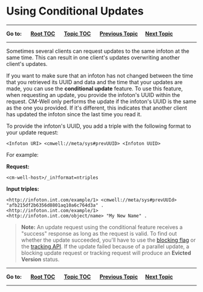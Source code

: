 # Using Conditional Updates #

----

**Go to:** &nbsp;&nbsp;&nbsp;&nbsp; [**Root TOC**](CM-Well.RootTOC.md) &nbsp;&nbsp;&nbsp;&nbsp; [**Topic TOC**](API.TOC.md) &nbsp;&nbsp;&nbsp;&nbsp; [**Previous Topic**](API.UsingTheBlockingFlag.md)&nbsp;&nbsp;&nbsp;&nbsp; [**Next Topic**](API.Traversal.TOC.md)  

----

Sometimes several clients can request updates to the same infoton at the same time. This can result in one client's updates overwriting another client's updates.

If you want to make sure that an infoton has not changed between the time that you retrieved its UUID and data and the time that your updates are made, you can use the **conditional update** feature. To use this feature, when requesting an update, you provide the infoton's UUID within the request. CM-Well only performs the update if the infoton's UUID is the same as the one you provided. If it's different, this indicates that another client has updated the infoton since the last time you read it.

To provide the infoton's UUID, you add a triple with the following format to your update request:

    <Infoton URI> <cmwell://meta/sys#prevUUID> <Infoton UUID>

For example:

**Request:**

    <cm-well-host>/_in?format=ntriples

**Input triples:**

    <http://infoton.int.com/example/1> <cmwell://meta/sys#prevUUId> "afb215df2b6356d8801aq10a6c764d3a" .
    <http://infoton.int.com/example/1> <http://infoton.int.com/object/name> "My New Name" .


>**Note:** An update request using the conditional feature receives a "success" response as long as the request is valid.
To find out whether the update succeeded, you'll have to use the [blocking flag](API.UsingTheBlockingFlag.md) or the [tracking API](API.Update.TrackUpdates.md). If the update failed because of a parallel update, a blocking update request or tracking request will produce an **Evicted Version** status.

----

**Go to:** &nbsp;&nbsp;&nbsp;&nbsp; [**Root TOC**](CM-Well.RootTOC.md) &nbsp;&nbsp;&nbsp;&nbsp; [**Topic TOC**](API.TOC.md) &nbsp;&nbsp;&nbsp;&nbsp; [**Previous Topic**](API.UsingTheBlockingFlag.md)&nbsp;&nbsp;&nbsp;&nbsp; [**Next Topic**](API.Traversal.TOC.md)  

----